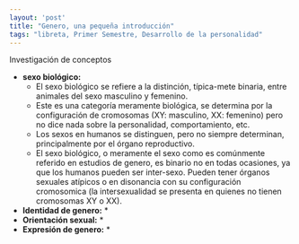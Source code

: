 ```yaml
---
layout: 'post'
title: "Genero, una pequeña introducción"
tags: "libreta, Primer Semestre, Desarrollo de la personalidad"
---
```


Investigación de conceptos

+ **sexo biológico:**
	* El sexo biológico se refiere a la distinción, típica-mete binaria, entre animales del sexo masculino y femenino.
	* Este es una categoría meramente biológica, se determina por la configuración de cromosomas (XY: masculino, XX: femenino) pero no dice nada sobre la personalidad, comportamiento, etc.
	* Los sexos en humanos se distinguen, pero no siempre determinan, principalmente por el órgano reproductivo.
	* El sexo biológico, o meramente el sexo como es comúnmente referido en estudios de genero, es binario no en todas ocasiones, ya que los humanos pueden ser inter-sexo. Pueden tener órganos sexuales atípicos o en disonancia con su configuración cromosomica (la intersexualidad se presenta en quienes no tienen cromosomas XY o XX).
+ **Identidad de genero:**
	*
+ **Orientación sexual:**
	*
+ **Expresión de genero:**
	*
